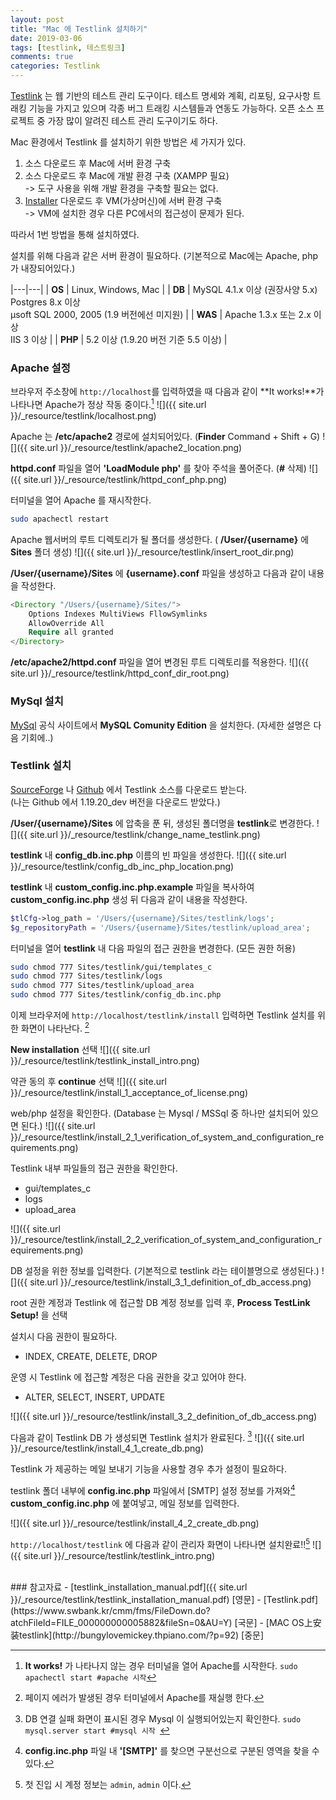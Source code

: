 ```yaml
---
layout: post
title: "Mac 에 Testlink 설치하기"
date: 2019-03-06
tags: [testlink, 테스트링크]
comments: true
categories: Testlink
---
```


[Testlink] 는 웹 기반의 테스트 관리 도구이다. 테스트 명세와 계획, 리포팅, 요구사항 트래킹 기능을 가지고 있으며 각종 버그 트래킹 시스템들과 연동도 가능하다.
오픈 소스 프로젝트 중 가장 많이 알려진 테스트 관리 도구이기도 하다.

Mac 환경에서 Testlink 를 설치하기 위한 방법은 세 가지가 있다.
1. 소스 다운로드 후 Mac에 서버 환경 구축
2. 소스 다운로드 후 Mac에 개발 환경 구축 (XAMPP 필요)<br/>
-> 도구 사용을 위해 개발 환경을 구축할 필요는 없다.
3. [Installer] 다운로드 후 VM(가상머신)에 서버 환경 구축<br/>
-> VM에 설치한 경우 다른 PC에서의 접근성이 문제가 된다.

따라서 1번 방법을 통해 설치하였다.

설치를 위해 다음과 같은 서버 환경이 필요하다. (기본적으로 Mac에는 Apache, php 가 내장되어있다.) 

|---|---|
| **OS** | Linux, Windows, Mac  |
| **DB** | MySQL 4.1.x 이상 (권장사양 5.x) <br/> Postgres 8.x 이상 <br/> μsoft SQL 2000, 2005 (1.9 버전에선 미지원) |
| **WAS** | Apache 1.3.x 또는 2.x 이상 <br/> IIS 3 이상 |
| **PHP** | 5.2 이상 (1.9.20 버전 기준 5.5 이상) |

### Apache 설정
브라우저 주소창에 `http://localhost`를 입력하였을 때 다음과 같이 **It works!**가 나타나면 Apache가 정상 작동 중이다.[^1]
![]({{ site.url }}/_resource/testlink/localhost.png)

Apache 는 **/etc/apache2** 경로에 설치되어있다. (**Finder** Command + Shift + G)
![]({{ site.url }}/_resource/testlink/apache2_location.png)

**httpd.conf** 파일을 열어 **'LoadModule php'** 를 찾아 주석을 풀어준다. (**#** 삭제)
![]({{ site.url }}/_resource/testlink/httpd_conf_php.png)

터미널을 열어 Apache 를 재시작한다.
```bash
sudo apachectl restart
```

Apache 웹서버의 루트 디렉토리가 될 폴더를 생성한다. ( **/User/{username}** 에 **Sites** 폴더 생성)
![]({{ site.url }}/_resource/testlink/insert_root_dir.png)

 **/User/{username}/Sites** 에 **{username}.conf** 파일을 생성하고 다음과 같이 내용을 작성한다.
```php
<Directory "/Users/{username}/Sites/">
    Options Indexes MultiViews FllowSymlinks
    AllowOverride All
    Require all granted
</Directory>
```

**/etc/apache2/httpd.conf** 파일을 열어 변경된 루트 디렉토리를 적용한다.
![]({{ site.url }}/_resource/testlink/httpd_conf_dir_root.png)

### MySql 설치
[MySql] 공식 사이트에서 **MySQL Comunity Edition** 을 설치한다. (자세한 설명은 다음 기회에..)

### Testlink 설치
[SourceForge] 나 [Github] 에서 Testlink 소스를 다운로드 받는다. <br/>
(나는 Github 에서 1.19.20_dev 버전을 다운로드 받았다.)

**/User/{username}/Sites** 에 압축을 푼 뒤, 생성된 폴더명을 **testlink**로 변경한다.
![]({{ site.url }}/_resource/testlink/change_name_testlink.png)

**testlink** 내 **config_db.inc.php** 이름의 빈 파일을 생성한다.
![]({{ site.url }}/_resource/testlink/config_db_inc_php_location.png)

**testlink** 내 **custom_config.inc.php.example** 파일을 복사하여 **custom_config.inc.php** 생성 뒤 다음과 같이 내용을 작성한다. 
```php
$tlCfg->log_path = '/Users/{username}/Sites/testlink/logs';
$g_repositoryPath = '/Users/{username}/Sites/testlink/upload_area';
```
터미널을 열어 **testlink** 내 다음 파일의 접근 권한을 변경한다. (모든 권한 허용)
```bash
sudo chmod 777 Sites/testlink/gui/templates_c
sudo chmod 777 Sites/testlink/logs
sudo chmod 777 Sites/testlink/upload_area
sudo chmod 777 Sites/testlink/config_db.inc.php
```
이제 브라우저에 `http://localhost/testlink/install` 입력하면 Testlink 설치를 위한 화면이 나타난다. [^2]

**New installation** 선택
![]({{ site.url }}/_resource/testlink/testlink_install_intro.png)

약관 동의 후 **continue** 선택 
![]({{ site.url }}/_resource/testlink/install_1_acceptance_of_license.png)

web/php 설정을 확인한다. (Database 는 Mysql / MSSql 중 하나만 설치되어 있으면 된다.)
![]({{ site.url }}/_resource/testlink/install_2_1_verification_of_system_and_configuration_requirements.png)

Testlink 내부 파일들의 접근 권한을 확인한다.
- gui/templates_c
- logs
- upload_area 

![]({{ site.url }}/_resource/testlink/install_2_2_verification_of_system_and_configuration_requirements.png)

DB 설정을 위한 정보를 입력한다. (기본적으로 testlink 라는 테이블명으로 생성된다.)
![]({{ site.url }}/_resource/testlink/install_3_1_definition_of_db_access.png)

root 권한 계정과 Testlink 에 접근할 DB 계정 정보를 입력 후, **Process TestLink Setup!** 을 선택 

설치시 다음 권한이 필요하다.
- INDEX, CREATE, DELETE, DROP 

운영 시 Testlink 에 접근할 계정은 다음 권한을 갖고 있어야 한다.
- ALTER, SELECT, INSERT, UPDATE 

![]({{ site.url }}/_resource/testlink/install_3_2_definition_of_db_access.png)

다음과 같이 Testlink DB 가 생성되면 Testlink 설치가 완료된다. [^3]
![]({{ site.url }}/_resource/testlink/install_4_1_create_db.png)

Testlink 가 제공하는 메일 보내기 기능을 사용할 경우 추가 설정이 필요하다.

testlink 폴더 내부에 **config.inc.php** 파일에서 [SMTP] 설정 정보를 가져와[^4] **custom_config.inc.php** 에 붙여넣고, 메일 정보를 입력한다.

![]({{ site.url }}/_resource/testlink/install_4_2_create_db.png)

`http://localhost/testlink` 에 다음과 같이 관리자 화면이 나타나면 설치완료!![^5]
![]({{ site.url }}/_resource/testlink/testlink_intro.png)

<br/> 
### 참고자료
- [testlink_installation_manual.pdf]({{ site.url }}/_resource/testlink/testlink_installation_manual.pdf) [영문]
- [Testlink.pdf](https://www.swbank.kr/cmm/fms/FileDown.do?atchFileId=FILE_000000000005882&fileSn=0&AU=Y) [국문]
- [MAC OS上安装testlink](http://bungylovemickey.thpiano.com/?p=92) [중문]

[^1]: **It works!** 가 나타나지 않는 경우 터미널을 열어 Apache를 시작한다. ```sudo apachectl start #apache 시작```
[^2]: 페이지 에러가 발생된 경우 터미널에서 Apache를 재실행 한다.
[^3]: DB 연결 실패 화면이 표시된 경우 Mysql 이 실행되어있는지 확인한다. ```sudo mysql.server start #mysql 시작 ```
[^4]: **config.inc.php** 파일 내 **'[SMTP]'** 를 찾으면 구분선으로 구분된 영역을 찾을 수 있다. 
[^5]: 첫 진입 시 계정 정보는 ```admin```, ```admin``` 이다. 

[MySql]:https://www.mysql.com/downloads/
[Testlink]:http://testlink.org/
[SourceForge]:https://sourceforge.net/projects/testlink/
[Github]:https://github.com/TestLinkOpenSourceTRMS/testlink-code
[Installer]:https://bitnami.com/stack/testlink/installer
